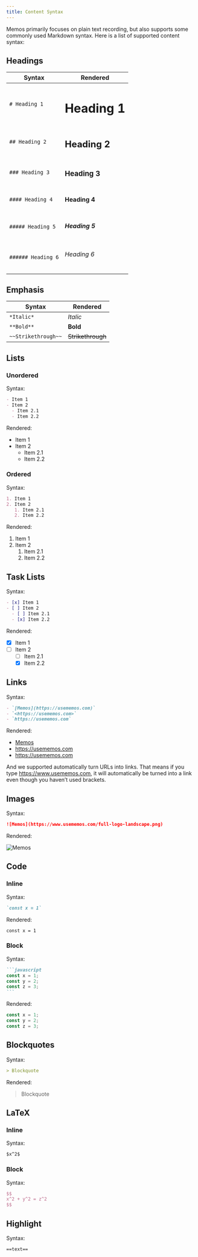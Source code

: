 ```yaml
---
title: Content Syntax
---
```


Memos primarily focuses on plain text recording, but also supports some commonly used Markdown syntax. Here is a list of supported content syntax:

## Headings

| Syntax             | Rendered           |
| ------------------ | ------------------ |
| `# Heading 1`      | <h1>Heading 1</h1> |
| `## Heading 2`     | <h2>Heading 2</h2> |
| `### Heading 3`    | <h3>Heading 3</h3> |
| `#### Heading 4`   | <h4>Heading 4</h4> |
| `##### Heading 5`  | <h5>Heading 5</h5> |
| `###### Heading 6` | <h6>Heading 6</h6> |

## Emphasis

| Syntax              | Rendered          |
| ------------------- | ----------------- |
| `*Italic*`          | _Italic_          |
| `**Bold**`          | **Bold**          |
| `~~Strikethrough~~` | ~~Strikethrough~~ |

## Lists

### Unordered

Syntax:

```markdown
- Item 1
- Item 2
  - Item 2.1
  - Item 2.2
```

Rendered:

- Item 1
- Item 2
  - Item 2.1
  - Item 2.2

### Ordered

Syntax:

```markdown
1. Item 1
2. Item 2
   1. Item 2.1
   2. Item 2.2
```

Rendered:

1. Item 1
2. Item 2
   1. Item 2.1
   2. Item 2.2

## Task Lists

Syntax:

```markdown
- [x] Item 1
- [ ] Item 2
  - [ ] Item 2.1
  - [x] Item 2.2
```

Rendered:

- [x] Item 1
- [ ] Item 2
  - [ ] Item 2.1
  - [x] Item 2.2

## Links

Syntax:

```markdown
- `[Memos](https://usememos.com)`
- `<https://usememos.com>`
- `https://usememos.com`
```

Rendered:

- [Memos](https://usememos.com)
- <https://usememos.com>
- <https://usememos.com>

And we supported automatically turn URLs into links. That means if you type https://www.usememos.com, it will automatically be turned into a link even though you haven’t used brackets.

## Images

Syntax:

```markdown
![Memos](https://www.usememos.com/full-logo-landscape.png)
```

Rendered:

![Memos](https://www.usememos.com/full-logo-landscape.png)

## Code

### Inline

Syntax:

```markdown
`const x = 1`
```

Rendered:

`const x = 1`

### Block

Syntax:

````markdown
```javascript
const x = 1;
const y = 2;
const z = 3;
```
````

Rendered:

```javascript
const x = 1;
const y = 2;
const z = 3;
```

## Blockquotes

Syntax:

```markdown
> Blockquote
```

Rendered:

> Blockquote

## LaTeX

### Inline

Syntax:

`$x^2$`

### Block

Syntax:

```latex
$$
x^2 + y^2 = z^2
$$
```

## Highlight

Syntax:

`==text==`
